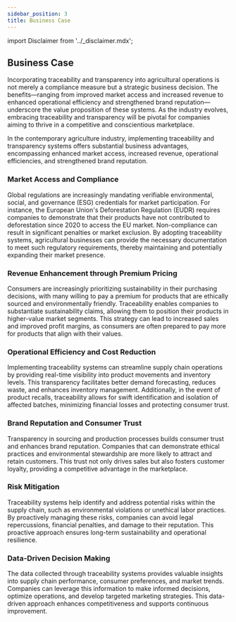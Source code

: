 ```yaml
---
sidebar_position: 3
title: Business Case
---
```


import Disclaimer from '../\_disclaimer.mdx';

<Disclaimer />


## Business Case

Incorporating traceability and transparency into agricultural operations is not merely a compliance measure but a strategic business decision. The benefits—ranging from improved market access and increased revenue to enhanced operational efficiency and strengthened brand reputation—underscore the value proposition of these systems. As the industry evolves, embracing traceability and transparency will be pivotal for companies aiming to thrive in a competitive and conscientious marketplace. 

In the contemporary agriculture industry, implementing traceability and transparency systems offers substantial business advantages, encompassing enhanced market access, increased revenue, operational efficiencies, and strengthened brand reputation.

### Market Access and Compliance

Global regulations are increasingly mandating verifiable environmental, social, and governance (ESG) credentials for market participation. For instance, the European Union's Deforestation Regulation (EUDR) requires companies to demonstrate that their products have not contributed to deforestation since 2020 to access the EU market. Non-compliance can result in significant penalties or market exclusion. By adopting traceability systems, agricultural businesses can provide the necessary documentation to meet such regulatory requirements, thereby maintaining and potentially expanding their market presence. 

### Revenue Enhancement through Premium Pricing

Consumers are increasingly prioritizing sustainability in their purchasing decisions, with many willing to pay a premium for products that are ethically sourced and environmentally friendly. Traceability enables companies to substantiate sustainability claims, allowing them to position their products in higher-value market segments. This strategy can lead to increased sales and improved profit margins, as consumers are often prepared to pay more for products that align with their values. 

### Operational Efficiency and Cost Reduction

Implementing traceability systems can streamline supply chain operations by providing real-time visibility into product movements and inventory levels. This transparency facilitates better demand forecasting, reduces waste, and enhances inventory management. Additionally, in the event of product recalls, traceability allows for swift identification and isolation of affected batches, minimizing financial losses and protecting consumer trust. 

### Brand Reputation and Consumer Trust

Transparency in sourcing and production processes builds consumer trust and enhances brand reputation. Companies that can demonstrate ethical practices and environmental stewardship are more likely to attract and retain customers. This trust not only drives sales but also fosters customer loyalty, providing a competitive advantage in the marketplace. 

### Risk Mitigation

Traceability systems help identify and address potential risks within the supply chain, such as environmental violations or unethical labor practices. By proactively managing these risks, companies can avoid legal repercussions, financial penalties, and damage to their reputation. This proactive approach ensures long-term sustainability and operational resilience. 

### Data-Driven Decision Making

The data collected through traceability systems provides valuable insights into supply chain performance, consumer preferences, and market trends. Companies can leverage this information to make informed decisions, optimize operations, and develop targeted marketing strategies. This data-driven approach enhances competitiveness and supports continuous improvement. 



